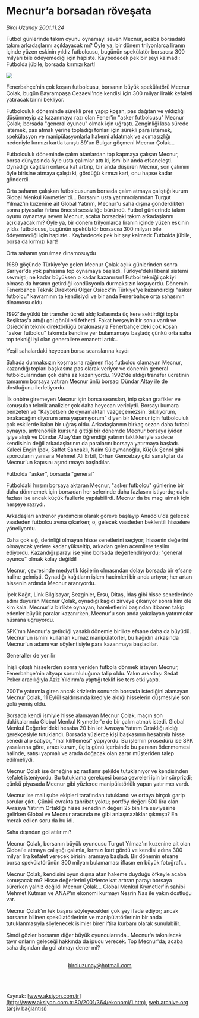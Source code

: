 # Mecnur’a borsadan röveşata

*Birol Uzunay 2001.11.24*

<div>
 <p class="spot">
  Futbol günlerinde takım oyunu oynamayı seven Mecnur, acaba borsadaki takım arkadaşlarını açıklayacak mı? Öyle ya, bir dönem trilyonlarca liranın içinde yüzen eskinin yıldız futbolcusu, bugünün spekülatör borsacısı  300 milyarı bile ödeyemediği için hapiste. Kaybedecek pek bir şeyi kalmadı: Futbolda jübile, borsada kırmızı kart!
 </p>
 <p class="metin">
 </p>
 <img border="0" src="/web/20020429233840im_/http://www.aksiyon.com.tr/2001/364/resimler/mecnur.jpg"/>
 <p class="metin">
  Fenerbahçe'nin çok koşan futbolcusu, borsanın büyük spekülatörü Mecnur Çolak, bugün Bayrampaşa Cezaevi'nde kendisi için 300 milyar liralık kefaleti yatıracak birini bekliyor.
 </p>
 <p class="metin">
  Futbolculuk döneminde sürekli pres yapıp koşan, pas dağıtan ve yıldızlığı düşünmeyip az kazanmaya razı olan Fener'in "asker futbolcusu" Mecnur Çolak; borsada "general oyuncu" olmak için uğraştı. Zenginliği kısa sürede istemek, pas atmak yerine topladığı fonları için sürekli para istemek, spekülasyon ve manipülasyonlarla hakemi aldatmak ve acımasızlığı nedeniyle kırmızı kartla tanıştı 89'un Bulgar göçmeni Mecnur Çolak...
 </p>
 <p class="metin">
  Futbolculuk döneminde çalım atanlardan top kapmaya çalışan Mecnur, borsa dünyasında öyle usta çalımlar attı ki, ismi bir anda efsaneleşti. Oynadığı kağıtları onlarca kat artırıp, bir anda düşüren Mecnur, son çalımını öyle birisine atmaya çalıştı ki, gördüğü kırmızı kart, onu hapse kadar gönderdi.
 </p>
 <p class="metin">
  Orta sahanın çalışkan futbolcusunun borsada çalım atmaya çalıştığı kurum Global Menkul Kıymetler'di... Borsanın usta yatırımcılarından Turgut Yılmaz'ın kuzenine ait Global Yatırım, Mecnur'u saha dışına gönderdikten sonra piyasalar fırtına öncesi sessizliğe büründü. Futbol günlerinde takım oyunu oynamayı seven Mecnur, acaba borsadaki takım arkadaşlarını açıklayacak mı? Öyle ya, bir dönem trilyonlarca liranın içinde yüzen eskinin yıldız futbolcusu, bugünün spekülatör borsacısı 300 milyarı bile ödeyemediği için hapiste.. Kaybedecek pek bir şey kalmadı: Futbolda jübile, borsa da kırmızı kart!
 </p>
 <p class="metin">
  Orta sahanın yorulmaz dinamosuydu
 </p>
 <p class="metin">
  1989 göçünde Türkiye'ye gelen Mecnur Çolak açlık günlerinden sonra Sarıyer'de yok pahasına top oynamaya başladı. Türkiye'deki liberal sistemi sevmişti; ne kadar büyüksen o kadar kazanırsın! Futbol tekniği çok iyi olmasa da hırsının getirdiği kondüsyonla durmaksızın koşuyordu. Dönemin Fenerbahçe Teknik Direktörü Olger Osieck'in Türkiye'ye kazandırdığı "asker futbolcu" kavramının ta kendisiydi ve bir anda Fenerbahçe orta sahasının dinamosu oldu.
 </p>
 <p class="metin">
  1992'de yüklü bir transfer ücreti aldı; kafasında üç kere sektirdiği topla Beşiktaş'a attığı gol gönülleri fethetti. Fakat herşeyin bir sonu vardı ve Osieck'in teknik direktörlüğü bırakmasıyla Fenerbahçe'deki çok koşan "asker futbolcu" takımda kendine yer bulamamaya başladı; çünkü orta saha top tekniği iyi olan generallere emanetti artık..
 </p>
 <p class="metin">
  Yeşil sahalardaki heyecan borsa seanslarına kaydı
 </p>
 <p class="metin">
  Sahada durmaksızın koşmasına rağmen flaş futbolcu olamayan Mecnur, kazandığı topları başkasına pas olarak veriyor ve dönemin general futbolcularından çok daha az kazanıyordu. 1992'de aldığı transfer ücretinin tamamını borsaya yatıran Mecnur ünlü borsacı Dündar Altay ile de dostluğunu ilerletiyordu.
 </p>
 <p class="metin">
  İlk onbire giremeyen Mecnur için borsa seansları, inip çıkan grafikler ve konuşulan teknik analizler çok daha heyecan vericiydi. Borsayı kumara benzeten ve "Kaybetsen de oynamaktan vazgeçemezsin. Sıkılıyorum, bırakacağım diyorum ama yapamıyorum" diyen bir Mecnur için futbolculuk çok eskilerde kalan bir uğraş oldu. Arkadaşlarının birkaç sezon daha futbol oynayıp, antrenörlük kursuna gittiği bir dönemde Mecnur borsaya iyiden iyiye alıştı ve Dündar Altay'dan öğrendiği yatırım taktikleriyle sadece kendisinin değil arkadaşlarının da paralarını borsaya yatırmaya başladı. Kaleci Engin İpek, Saffet Sancaklı, Naim Süleymanoğlu, Küçük Şenol gibi sporcuların yanısıra Mehmet Ali Erbil, Orhan Gencebay gibi sanatçılar da Mecnur'un kapısını aşındırmaya başladılar.
 </p>
 <p class="metin">
  Futbolda "asker", borsada "general"
 </p>
 <p class="metin">
  Futboldaki hırsını borsaya aktaran Mecnur, "asker futbolcu" günlerine bir daha dönmemek için borsadan her seferinde daha fazlasını istiyordu; daha fazlası ise ancak küçük faullerle yapılabilirdi. Mecnur da bu maçı almak için herşeye razıydı.
 </p>
 <p class="metin">
  Arkadaşları antrenör yardımcısı olarak göreve başlayıp Anadolu'da gelecek vaadeden futbolcu avına çıkarken; o, gelecek vaadeden beklentili hisselere yöneliyordu.
 </p>
 <p class="metin">
  Daha çok sığ, derinliği olmayan hisse senetlerini seçiyor; hissenin değerini olmayacak yerlere kadar yükseltip, arkadan gelen acemilere teslim ediyordu. Kazandığı parayı ise yine borsada değerlendiriyordu; "general oyuncu" olmak kolay değildi!
 </p>
 <p class="metin">
  Mecnur, çevresinde medyatik kişilerin olmasından dolayı borsada bir efsane haline gelmişti. Oynadığı kağıtların işlem hacimleri bir anda artıyor; her artan hissenin ardında Mecnur aranıyordu.
 </p>
 <p class="metin">
  İpek Kağıt, Link Bilgisayar, Sezginler, Ersu, Ditaş, İdaş gibi hisse senetlerinde adını duyuran Mecnur Çolak, oynadığı kağıdı zirveye çıkarıyor sonra kim öle kim kala. Mecnur'la birlikte oynayan, hareketlerini başından itibaren takip edenler büyük paralar kazanırken, Mecnur'u son anda yakalayan yatırımcılar hüsrana uğruyordu.
 </p>
 <p class="metin">
  SPK'nın Mecnur'a getirdiği yasaklı dönemle birlikte efsane daha da büyüdü. Mecnur'un ismini kullanan kurnaz manipülatörler, bu kağıdın arkasında Mecnur'un adamı var söylentisiyle para kazanmaya başladılar.
 </p>
 <p class="metin">
  Generaller de yenilir
 </p>
 <p class="metin">
  İnişli çıkışlı hisselerden sonra yeniden futbola dönmek isteyen Mecnur, Fenerbahçe'nin altyapı sorumluluğuna talip oldu. Yakın arkadaşı Sedat Peker aracılığıyla Aziz Yıldırım'a yaptığı teklif ise ters etki yaptı.
 </p>
 <p class="metin">
  2001'e yatırımla giren ancak krizlerin sonunda borsada istediğini alamayan Mecnur Çolak, 11 Eylül saldırısında krediyle aldığı hisselerin düşmesiyle son golü yemiş oldu.
 </p>
 <p class="metin">
  Borsada kendi ismiyle hisse alamayan Mecnur Çolak, maçın son dakikalarında Global Menkul Kıymetler'e de bir çalım atmak istedi. Global Menkul Değerler'deki hesaba 20 bin lot Avrasya Yatırım Ortaklığı aldığı gerekçesiyle tutuklandı. Borsada yüzlerce kişi başkasının hesabıyla hisse senedi alıp satıyor, "mal kilitlemesi" yapıyordu. Bu işlemin prosedürü ise SPK yasalarına göre, aracı kurum, üç iş günü içerisinde bu paranın ödenmemesi halinde, satışı yapmalı ve arada doğacak olan zarar müşteriden talep edilmeliydi.
 </p>
 <p class="metin">
  Mecnur Çolak ise örneğine az rastlanır şekilde tutuklanıyor ve kendisinden kefalet isteniyordu. Bu tutuklama gerekçesi borsa çevreleri için bir sürprizdi; çünkü piyasada Mecnur gibi yüzlerce manipülatörlük yapan yatırımcı vardı.
 </p>
 <p class="metin">
  Mecnur ise mali şube ekipleri tarafından tutuklandı ve ortaya birçok garip sorular çıktı. Çünkü evrakta tahribat yoktu; portföy değeri 500 lira olan Avrasya Yatırım Ortaklığı hisse senedinin değeri 25 bin lira seviyesine gelirken Global ve Mecnur arasında ne gibi anlaşmazlıklar çıkmıştı? En merak edilen soru da bu idi.
 </p>
 <p class="metin">
  Saha dışından gol atılır mı?
 </p>
 <p class="metin">
  Mecnur Çolak, borsanın büyük oyuncusu Turgut Yılmaz'ın kuzenine ait olan Global'e atmaya çalıştığı çalımla, kırmızı kart gördü ve kendisi adına 300 milyar lira kefalet verecek birisini aramaya başladı. Bir dönemin efsane borsa spekülatörünün 300 milyarı bulamaması iflasın en büyük fotoğrafı...
 </p>
 <p class="metin">
  Mecnur Çolak, kendisini oyun dışına atan hakeme duyduğu öfkeyle acaba konuşacak mı? Hisse değerlerini yüzlerce kat artıran parayı borsaya sürerken yalnız değildi Mecnur Çolak... Global Menkul Kıymetler'in sahibi Mehmet Kutman ve ANAP'ın ekonomi kurmayı Nesrin Nas ile yakın dostluğu var.
 </p>
 <p class="metin">
  Mecnur Çolak'ın tek başına söyleyecekleri çok şey ifade ediyor; ancak borsanın bilinen spekülatörlerinin ve manipülatörlerinin bir anda tutuklanmasıyla söylenecek isimler birer iftira kurbanı olarak sunulabilir.
 </p>
 <p class="metin">
  Şimdi gözler borsanın diğer büyük oyuncularında.. Mecnur'a takınılacak tavır onların geleceği hakkında da ipucu verecek. Top Mecnur'da; acaba saha dışından da gol atmayı dener mi?
 </p>
 <br/>
 <center>
  <a class="anaorta" href="http://web.archive.org/web/20020429233840/mailto:biroluzunay@hotmail.com">
   biroluzunay@hotmail.com
  </a>
 </center>
 <br/>
 <br/>
 <br/>
</div>

Kaynak: [www.aksiyon.com.tr](http://www.aksiyon.com.tr:80/2001/364/ekonomi/1.htm), [web.archive.org (arşiv bağlantısı)](http://web.archive.org/web/20020429233840/http://www.aksiyon.com.tr:80/2001/364/ekonomi/1.htm)
